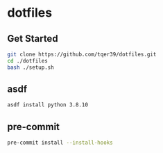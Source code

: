 # dotfiles

## Get Started

```bash
git clone https://github.com/tqer39/dotfiles.git
cd ./dotfiles
bash ./setup.sh
```

## asdf

```bash
asdf install python 3.8.10
```

## pre-commit

```bash
pre-commit install --install-hooks
```
